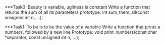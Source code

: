 ***Task0: Beauty is variable, ugliness is constant
    Write a function that returns the sum of all its parameters
    prototype: int sum_them_all(const unsigned int n, ...);

***Task1: To be is to be the value of a variable
   Write a function that prints a numbers, followed by a new line
   Prototype: void print_numbers(const char *separator, const unsigned int n, ...);
